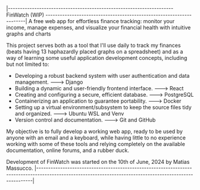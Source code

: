|---------------------------------------------------------------------  FinWatch (WIP)  ---------------------------------------------------------------------|
A free web app for effortless finance tracking: monitor your income, manage expenses, and visualize your financial health with intuitive graphs and charts

This project serves both as a tool that I'll use daily to track my finances (beats having 13 haphazardly placed graphs on a spreadsheet) and as a way of learning some useful application development concepts, including but not limited to:

  - Developing a robust backend system with user authentication and data management.         ---> Django
  - Building a dynamic and user-friendly frontend interface.                                 ---> React
  - Creating and configuring a secure, efficient database.                                   ---> PostgreSQL
  - Containerizing an application to guarantee portability.                                  ---> Docker
  - Setting up a virtual environment/subsystem to keep the source files tidy and organized.  ---> Ubuntu WSL and Venv
  - Version control and documentation.                                                       ---> Git and GitHub

My objective is to fully develop a working web app, ready to be used by anyone with an email and a keyboard, while having little to no experience working with some of these tools and relying completely on the available documentation, online forums, and a rubber duck. 

Development of FinWatch was started on the 10th of June, 2024 by Matias Massucco.
|----------------------------------------------------------------------------------------------------------------------------------------------------------|
